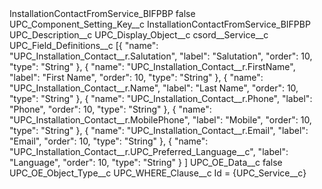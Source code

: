 <?xml version="1.0" encoding="UTF-8"?>
<CustomMetadata xmlns="http://soap.sforce.com/2006/04/metadata" xmlns:xsi="http://www.w3.org/2001/XMLSchema-instance" xmlns:xsd="http://www.w3.org/2001/XMLSchema">
    <label>InstallationContactFromService_BIFPBP</label>
    <protected>false</protected>
    <values>
        <field>UPC_Component_Setting_Key__c</field>
        <value xsi:type="xsd:string">InstallationContactFromService_BIFPBP</value>
    </values>
    <values>
        <field>UPC_Description__c</field>
        <value xsi:nil="true"/>
    </values>
    <values>
        <field>UPC_Display_Object__c</field>
        <value xsi:type="xsd:string">csord__Service__c</value>
    </values>
    <values>
        <field>UPC_Field_Definitions__c</field>
        <value xsi:type="xsd:string">[{
		&quot;name&quot;: &quot;UPC_Installation_Contact__r.Salutation&quot;,
		&quot;label&quot;: &quot;Salutation&quot;,
		&quot;order&quot;: 10,
		&quot;type&quot;: &quot;String&quot;
	}, {
&quot;name&quot;: &quot;UPC_Installation_Contact__r.FirstName&quot;,
&quot;label&quot;: &quot;First Name&quot;,
&quot;order&quot;: 10,
&quot;type&quot;: &quot;String&quot;
}, {
&quot;name&quot;: &quot;UPC_Installation_Contact__r.Name&quot;,
&quot;label&quot;: &quot;Last Name&quot;,
&quot;order&quot;: 10,
&quot;type&quot;: &quot;String&quot;
}, {
&quot;name&quot;: &quot;UPC_Installation_Contact__r.Phone&quot;,
&quot;label&quot;: &quot;Phone&quot;,
&quot;order&quot;: 10,
&quot;type&quot;: &quot;String&quot;
}, {
&quot;name&quot;: &quot;UPC_Installation_Contact__r.MobilePhone&quot;,
&quot;label&quot;: &quot;Mobile&quot;,
&quot;order&quot;: 10,
&quot;type&quot;: &quot;String&quot;
}, {
&quot;name&quot;: &quot;UPC_Installation_Contact__r.Email&quot;,
&quot;label&quot;: &quot;Email&quot;,
&quot;order&quot;: 10,
&quot;type&quot;: &quot;String&quot;
}, {
&quot;name&quot;: &quot;UPC_Installation_Contact__r.UPC_Preferred_Language__c&quot;,
&quot;label&quot;: &quot;Language&quot;,
&quot;order&quot;: 10,
&quot;type&quot;: &quot;String&quot;
}
]</value>
    </values>
    <values>
        <field>UPC_OE_Data__c</field>
        <value xsi:type="xsd:boolean">false</value>
    </values>
    <values>
        <field>UPC_OE_Object_Type__c</field>
        <value xsi:nil="true"/>
    </values>
    <values>
        <field>UPC_WHERE_Clause__c</field>
        <value xsi:type="xsd:string">Id = {UPC_Service__c}</value>
    </values>
</CustomMetadata>
